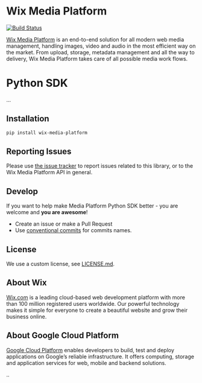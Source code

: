 # Wix Media Platform

[![Build Status][travis-image]][travis-url] 

[Wix Media Platform][wixmp-url] is an end-to-end solution for all modern web media management, handling images, video and audio in the most efficient way on the market. From upload, storage, metadata management and all the way to delivery, Wix Media Platform takes care of all possible media work flows.

# Python SDK
 
...


## Installation

```bash
pip install wix-media-platform
```

## Reporting Issues

Please use [the issue tracker](https://github.com/wix/media-platform-python-sdk/issues) to report issues related to this library, or to the Wix Media Platform API in general.

## Develop
If you want to help make Media Platform Python SDK better - you are welcome and **you are awesome**!

- Create an issue or make a Pull Request
- Use [conventional commits](https://www.conventionalcommits.org/en/v1.0.0-beta.2/) for commits names.

## License

We use a custom license, see [LICENSE.md](LICENSE.md).

## About Wix

[Wix.com][wix-url] is a leading cloud-based web development platform with more than 100 million registered users worldwide. 
Our powerful technology makes it simple for everyone to create a beautiful website and grow their business online.

## About Google Cloud Platform

[Google Cloud Platform][google-url] enables developers to build, test and deploy applications on Google’s reliable infrastructure.
It offers computing, storage and application services for web, mobile and backend solutions.


[wix-url]: https://www.wix.com/
[google-url]: https://cloud.google.com/
[wixmp-url]: https://console.wixmp.com/

[travis-image]: https://travis-ci.org/wix/media-platform-python-sdk.svg?branch=master
[travis-url]: https://travis-ci.org/wix/media-platform-python-sdk

..
